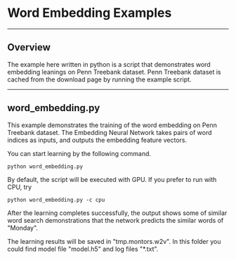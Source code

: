 # Word Embedding Examples

---

## Overview

The example here written in python is a script that demonstrates word embedding leanings on Penn Treebank dataset.
Penn Treebank dataset is cached from the download page by running the example script.

---

## word_embedding.py

This example demonstrates the training of the word embedding on Penn Treebank dataset.
The Embedding Neural Network takes pairs of word indices as inputs, and outputs the embedding feature vectors.

You can start learning by the following command.

```shell
python word_embedding.py
```

By default, the script will be executed with GPU.
If you prefer to run with CPU, try

```shell
python word_embedding.py -c cpu
```

After the learning completes successfully, the output shows some of similar word search demonstrations 
that the network predicts the similar words of "Monday".

The learning results will be saved in "tmp.montors.w2v".
In this folder you could find model file "model.h5" and log files "*.txt".
